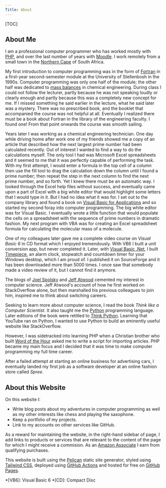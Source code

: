 ```yaml
---
Title: About
---
```


[TOC]

## About Me

I am a professional computer programmer who has worked mostly with [PHP][1], and over the last number of years with [Moodle][2]. I work remotely from a small town in the [Northern Cape][3] of South Africa.

My first introduction to computer programming was in the form of [Fortran][4] in a first-year second-semester module at the University of Stellenbosh in the 1990s. Computer programming was only one half of the module; the other half was dedicated to [mass balances][5] in chemical engineering. During class I could not follow the lecturer, partly because he was not speaking loudly or clearly enough and partly because this was a completely new concept for me. If I missed something he said earlier in the lecture, what he said later was a mystery. There was no prescribed book, and the booklet that accompanied the course was not helpful at all. Eventually I realized there must be a book about Fortran in the library of the engineering faculty. I found one! From that point onwards the course was smooth sailing.

Years later I was working as a chemical engineering technician. One day while driving home after work one of my friends showed me a copy of an article that described how the next largest prime number had been calculated recently. Out of interest I wanted to find a way to do the calculations myself. The only tool I had was Microsoft Excel spreadsheets and it seemed to me that it was perfectly capable of performing the task. With my first attempt, I would enter a formula in the top cell of a column then use the fill tool to drag the calculation down the column until I found a prime number; then repeat the step in the next column to find the next prime number, and so forth. Yet I knew there must be an automatic way. I looked through the Excel help files without success, and eventually came upon a part of Excel with a big white editor that would highlight some letters that I would type in it. But I had no idea what it was for. I set out to the company library and found a book on [Visual Basic for Applications][6] and so started my second foray into computer programming. The big white editor was for Visual Basic. I eventually wrote a little function that would populate the cells on a spreadsheet with the sequence of prime numbers in dramatic fashion. My next program with VBA was for creating an Excel spreadsheet formula for calculating the molecular mass of a molecule.

One of my colleagues later gave me a complete video course on _Visual Basic 6_ in CD format which I enjoyed tremendously. With VB6 I built a unit conversion app, but never completed it. Later, with [Visual Basic .Net][7], I built [Timepiece][8], an alarm clock, stopwatch and countdown timer for your Windows desktop, which I am proud of. I published it on SourceForge and it has been downloaded more than 5000 times. I once saw that somebody made a video review of it, but I cannot find it anymore.

The blogs of [Joel Spolsky][9] and [Jeff Atwood][10] cemented my interest in computer science. Jeff Atwood's account of how he first worked on StackOverflow alone, but then marshalled his previous colleagues to join him, inspired me to think about switching careers.

Seeking to learn more about computer science, I read the book _Think like a Computer Scientist_. It also taught me the [Python][18] programming language. Later editions of the book were retitled to [Think Python][11]. Learning that YouTube ran on Python, I wanted to use Python to build an eminently useful website like StackOverflow.

However, I was sidetracked into learning PHP when a Christian brother who built [Word of the Hour][12] asked me to write a script for importing articles. PHP became my main focus and I decided that it was time to make computer programming my full time career.

After a failed attempt at starting an online business for advertising cars, I eventually landed my first job as a software developer at an online fashion store called _Spree_.

## About this Website

On this website I:

* Write blog posts about my adventures in computer programming as well as my other interests like chess and playing the saxophone.
* Keep a portfolio of my projects.
* Link to my accounts on other services like GitHub.

As a reward for maintaining the website, in the right-hand sidebar of page, I add links to products or services that are relevant to the content of the page for which I might receive a commision. As an [Amazon Associate][13] I earn from qualifying purchases.

This website is built using the [Pelican][14] static site generator, styled using [Tailwind CSS][15], deployed using [GitHub Actions][16] and hosted for free on [GitHub Pages][17].

[1]:    https://php.net/
[2]:    https://moodle.org/
[3]:    https://en.wikipedia.org/wiki/Northern_Cape
[4]:    https://fortran-lang.org/
[5]:    https://en.wikipedia.org/wiki/Mass_balance
[6]:    https://learn.microsoft.com/en-us/office/vba/api/overview/
[7]:    https://sourceforge.net/projects/timepiece/
[8]:    https://learn.microsoft.com/en-us/dotnet/visual-basic/
[9]:    https://joelonsoftware.com/
[10]:   https://blog.codinghorror.com/
[11]:   https://www.amazon.com/Think-Python-Like-Computer-Scientist/dp/1491939362/ref=sr_1_1?crid=1DSQY95MZ95AP&amp;keywords=think+python+3rd+edition&amp;qid=1698147094&amp;sprefix=think+python+%252Caps%252C348&amp;sr=8-1&_encoding=UTF8&tag=geoffreyvanwy-20&linkCode=ur2&linkId=ead7d652290feaa0567a068e957cbb0a&camp=1789&creative=9325
[12]:   https://wordofthehour.net/
[13]:   https://affiliate-program.amazon.com/
[14]:   https://getpelican.com/
[15]:   https://tailwindcss.com/
[16]:   https://github.com/features/actions/
[17]:   https://pages.github.com/
[18]:   https://python.org/

*[VB6]: Visual Basic 6
*[CD]:  Compact Disc
